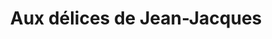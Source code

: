 ---
title: "Aux délices de Jean-Jacques"
url: /ploneour-lanvern/aux-delices-de-jean-jacques/
shop: boulangerie
---